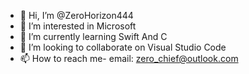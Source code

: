 - 👋 Hi, I’m @ZeroHorizon444
- 👀 I’m interested in Microsoft
- 🌱 I’m currently learning Swift And C
- 💞️ I’m looking to collaborate on Visual Studio Code
- 📫 How to reach me- email: zero_chief@outlook.com

<!---
ZeroHorizon444/ZeroHorizon444 is a ✨ special ✨ repository because its `README.md` (this file) appears on your GitHub profile.
You can click the Preview link to take a look at your changes.
--->
